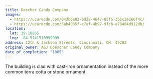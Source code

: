 ```yaml
---
title: Doscher Candy Company
images:
  - https://ucarecdn.com/043b6e82-6d28-4647-85f5-351c2e166f4c/
  - https://ucarecdn.com/5ab4035f-c7ef-4b97-9fcb-e78404d912db/
location:
  lat: 39.10865
  lng: -84.5141510999999
address: 12th & Jackson Streets, Cincinnati, OH  45202
original_owner: A&J Doescher Candy Company
date_of_completion: "1885"
---
```


The building is clad with cast-iron ornamentation instead of the more common terra cotta or stone ornament.
